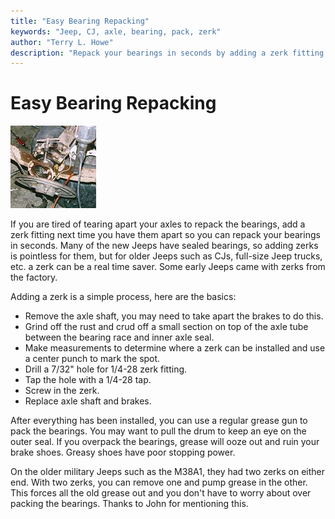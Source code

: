 ```yaml
---
title: "Easy Bearing Repacking"
keywords: "Jeep, CJ, axle, bearing, pack, zerk"
author: "Terry L. Howe"
description: "Repack your bearings in seconds by adding a zerk fitting next time you have your axle bearings out."
---
```

# Easy Bearing Repacking

![Running the tap through](../../img/axle/zerk.jpg)

If you are tired of tearing apart your axles to repack the bearings, add a zerk fitting next time you have them apart so you can repack your bearings in seconds. Many of the new Jeeps have sealed bearings, so adding zerks is pointless for them, but for older Jeeps such as CJs, full-size Jeep trucks, etc. a zerk can be a real time saver. Some early Jeeps came with zerks from the factory.

Adding a zerk is a simple process, here are the basics: 

  * Remove the axle shaft, you may need to take apart the brakes to do this.
  * Grind off the rust and crud off a small section on top of the axle tube between the bearing race and inner axle seal.
  * Make measurements to determine where a zerk can be installed and use a center punch to mark the spot.
  * Drill a 7/32" hole for 1/4-28 zerk fitting.
  * Tap the hole with a 1/4-28 tap.
  * Screw in the zerk.
  * Replace axle shaft and brakes.

After everything has been installed, you can use a regular grease gun to pack the bearings. You may want to pull the drum to keep an eye on the outer seal. If you overpack the bearings, grease will ooze out and ruin your brake shoes. Greasy shoes have poor stopping power.

On the older military Jeeps such as the M38A1, they had two zerks on either end. With two zerks, you can remove one and pump grease in the other. This forces all the old grease out and you don't have to worry about over packing the bearings. Thanks to John for mentioning this.